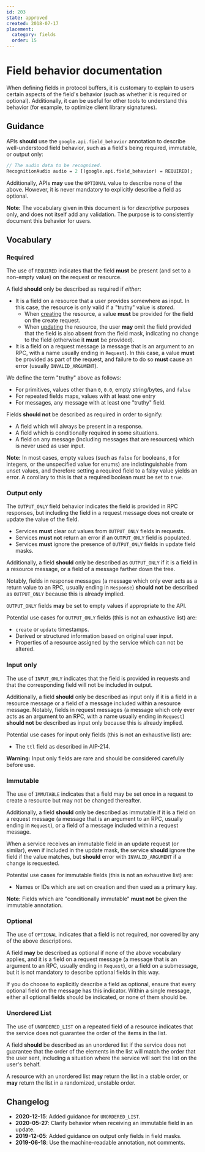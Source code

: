 ```yaml
---
id: 203
state: approved
created: 2018-07-17
placement:
  category: fields
  order: 15
---
```


# Field behavior documentation

When defining fields in protocol buffers, it is customary to explain to users
certain aspects of the field's behavior (such as whether it is required or
optional). Additionally, it can be useful for other tools to understand this
behavior (for example, to optimize client library signatures).

## Guidance

APIs **should** use the `google.api.field_behavior` annotation to describe
well-understood field behavior, such as a field's being required, immutable, or
output only:

```proto
// The audio data to be recognized.
RecognitionAudio audio = 2 [(google.api.field_behavior) = REQUIRED];
```

Additionally, APIs **may** use the `OPTIONAL` value to describe none of the
above. However, it is never mandatory to explicitly describe a field as
optional.

**Note:** The vocabulary given in this document is for _descriptive_ purposes
only, and does not itself add any validation. The purpose is to consistently
document this behavior for users.

## Vocabulary

### Required

The use of `REQUIRED` indicates that the field **must** be present (and set to
a non-empty value) on the request or resource.

A field **should** only be described as required if _either_:

- It is a field on a resource that a user provides somewhere as input. In this
  case, the resource is only valid if a "truthy" value is _stored_.
  - When [creating][aip-133] the resource, a value **must** be provided for the
    field on the create request.
  - When [updating][aip-134] the resource, the user **may** omit the field
    provided that the field is also absent from the field mask, indicating no
    change to the field (otherwise it **must** be provided).
- It is a field on a request message (a message that is an argument to an RPC,
  with a name usually ending in `Request`). In this case, a value **must** be
  provided as part of the request, and failure to do so **must** cause an error
  (usually `INVALID_ARGUMENT`).

We define the term "truthy" above as follows:

- For primitives, values other than `0`, `0.0`, empty string/bytes, and `false`
- For repeated fields maps, values with at least one entry
- For messages, any message with at least one "truthy" field.

Fields **should not** be described as required in order to signify:

- A field which will always be present in a response.
- A field which is conditionally required in some situations.
- A field on any message (including messages that are resources) which is never
  used as user input.

**Note:** In most cases, empty values (such as `false` for booleans, `0` for
integers, or the unspecified value for enums) are indistinguishable from unset
values, and therefore setting a required field to a falsy value yields an
error. A corollary to this is that a required boolean must be set to `true`.

### Output only

The `OUTPUT_ONLY` field behavior indicates the field is provided in RPC 
responses, but including the field in a request message does not create
or update the value of the field.

- Services **must** clear out values from `OUTPUT_ONLY` fields in requests. 
- Services **must not** return an error if an `OUTPUT_ONLY` field is populated.
- Services **must** ignore the presence of `OUTPUT_ONLY` fields in update field 
  masks.

Additionally, a field **should** only be described as `OUTPUT_ONLY` if it is a
field in a resource message, or a field of a message farther down the tree.

Notably, fields in response messages (a message which only ever acts as a
return value to an RPC, usually ending in `Response`) **should not** be
described as `OUTPUT_ONLY` because this is already implied.

`OUTPUT_ONLY` fields **may** be set to empty values if appropriate to the API.

Potential use cases for `OUTPUT_ONLY` fields (this is not an exhaustive list)
are:

- `create` or `update` timestamps.
- Derived or structured information based on original user input.
- Properties of a resource assigned by the service which can not be altered.


### Input only

The use of `INPUT_ONLY` indicates that the field is provided in requests and
that the corresponding field will not be included in output.

Additionally, a field **should** only be described as input only if it is a
field in a resource message or a field of a message included within a resource
message. Notably, fields in request messages (a message which only ever acts as
an argument to an RPC, with a name usually ending in `Request`) **should not**
be described as input only because this is already implied.

Potential use cases for input only fields (this is not an exhaustive list) are:

- The `ttl` field as described in AIP-214.

**Warning:** Input only fields are rare and should be considered carefully
before use.

### Immutable

The use of `IMMUTABLE` indicates that a field may be set once in a request to
create a resource but may not be changed thereafter.

Additionally, a field **should** only be described as immutable if it is a
field on a request message (a message that is an argument to an RPC, usually
ending in `Request`), or a field of a message included within a request
message.

When a service receives an immutable field in an update request (or similar),
even if included in the update mask, the service **should** ignore the field if
the value matches, but **should** error with `INVALID_ARGUMENT` if a change is
requested.

Potential use cases for immutable fields (this is not an exhaustive list) are:

- Names or IDs which are set on creation and then used as a primary key.

**Note:** Fields which are "conditionally immutable" **must not** be given the
immutable annotation.

### Optional

The use of `OPTIONAL` indicates that a field is not required, nor covered by
any of the above descriptions.

A field **may** be described as optional if none of the above vocabulary
applies, and it is a field on a request message (a message that is an argument
to an RPC, usually ending in `Request`), or a field on a submessage, but it is
not mandatory to describe optional fields in this way.

If you do choose to explicitly describe a field as optional, ensure that every
optional field on the message has this indicator. Within a single message,
either all optional fields should be indicated, or none of them should be.

### Unordered List

The use of `UNORDERED_LIST` on a repeated field of a resource indicates that
the service does not guarantee the order of the items in the list.

A field **should** be described as an unordered list if the service does not
guarantee that the order of the elements in the list will match the order that
the user sent, including a situation where the service will sort the list on
the user's behalf.

A resource with an unordered list **may** return the list in a stable order, or
**may** return the list in a randomized, unstable order.

[aip-133]: ./0133.md
[aip-134]: ./0134.md

## Changelog

- **2020-12-15**: Added guidance for `UNORDERED_LIST`.
- **2020-05-27**: Clarify behavior when receiving an immutable field in an
  update.
- **2019-12-05**: Added guidance on output only fields in field masks.
- **2019-06-18**: Use the machine-readable annotation, not comments.
